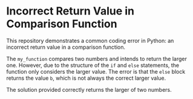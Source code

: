 # Incorrect Return Value in Comparison Function

This repository demonstrates a common coding error in Python: an incorrect return value in a comparison function.

The `my_function` compares two numbers and intends to return the larger one. However, due to the structure of the `if` and `else` statements, the function only considers the larger value. The error is that the `else` block returns the value `b`, which is not always the correct larger value.

The solution provided correctly returns the larger of two numbers.